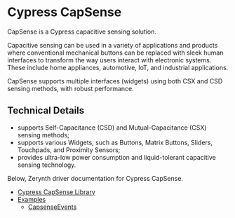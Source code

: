 
# Cypress CapSense

CapSense is a Cypress capacitive sensing solution.

Capacitive sensing can be used in a variety of applications and products where conventional mechanical buttons can be replaced with sleek human interfaces to transform the way users interact with electronic systems. These include home appliances, automotive, IoT, and industrial applications.

CapSense supports multiple interfaces (widgets) using both CSX and CSD sensing methods, with robust performance.

## Technical Details


* supports Self-Capacitance (CSD) and Mutual-Capacitance (CSX) sensing methods;
* supports various Widgets, such as Buttons, Matrix Buttons, Sliders, Touchpads, and Proximity Sensors;
* provides ultra-low power consumption and liquid-tolerant capacitive sensing technology.

Below, Zerynth driver documentation for Cypress CapSense.


-   [Cypress CapSense Library](https://docs.zerynth.com/latest/official/lib.cypress.capsense/docs/official_lib.cypress.capsense_capsense.html)
-   [Examples](https://docs.zerynth.com/latest/official/lib.cypress.capsense/examples/examples.html)
    -   [CapsenseEvents](https://docs.zerynth.com/latest/official/lib.cypress.capsense/examples/examples.html#capsenseevents)
<!--stackedit_data:
eyJoaXN0b3J5IjpbLTE4MDUxMDY2MzVdfQ==
-->